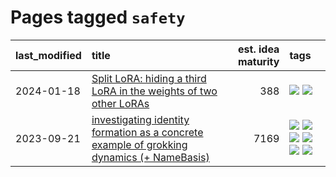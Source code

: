 # Pages tagged `safety`

|last_modified|title|est. idea maturity|tags
|:---|:---|---:|:---|
|2024-01-18|[Split LoRA: hiding a third LoRA in the weights of two other LoRAs](../split-lora.md)|388|[![](https://img.shields.io/badge/tag-experimental-f14da)](../tags/experimental.md) [![](https://img.shields.io/badge/tag-safety-4d5a4)](../tags/safety.md)|
|2023-09-21|[investigating identity formation as a concrete example of grokking dynamics (+ NameBasis)](../identity_grokking_dynamics.md)|7169|[![](https://img.shields.io/badge/tag-alignment-9c3a4a)](../tags/alignment.md) [![](https://img.shields.io/badge/tag-experimental-f14da)](../tags/experimental.md) [![](https://img.shields.io/badge/tag-interpretability-1dc0d1)](../tags/interpretability.md) [![](https://img.shields.io/badge/tag-publication-35b163)](../tags/publication.md) [![](https://img.shields.io/badge/tag-safety-4d5a4)](../tags/safety.md) [![](https://img.shields.io/badge/tag-wip-82d6e)](../tags/wip.md)|